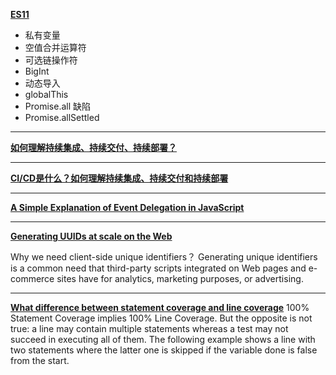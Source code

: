 **[ES11](https://juejin.im/post/5f1558c2f265da22e425f68e?utm_source=gold_browser_extension)**
- 私有变量
- 空值合并运算符
- 可选链操作符
- BigInt
- 动态导入
- globalThis
- Promise.all 缺陷
- Promise.allSettled

---

**[如何理解持续集成、持续交付、持续部署？](https://www.zhihu.com/question/23444990)**

---

**[CI/CD是什么？如何理解持续集成、持续交付和持续部署](https://www.redhat.com/zh/topics/devops/what-is-ci-cd)**

---

**[A Simple Explanation of Event Delegation in JavaScript](https://dmitripavlutin.com/javascript-event-delegation/)**

---

**[Generating UUIDs at scale on the Web](https://medium.com/teads-engineering/generating-uuids-at-scale-on-the-web-2877f529d2a2)**

Why we need client-side unique identifiers？
Generating unique identifiers is a common need that third-party scripts integrated on Web pages and e-commerce sites have for analytics, marketing purposes, or advertising.

---

**[What difference between statement coverage and line coverage](https://www.froglogic.com/coco/statement-coverage/#:~:text=100%25%20Statement%20Coverage%20implies%20100,is%20false%20from%20the%20start)**
100% Statement Coverage implies 100% Line Coverage. But the opposite is not true: a line may contain multiple statements whereas a test may not succeed in executing all of them. The following example shows a line with two statements where the latter one is skipped if the variable done  is false from the start.
